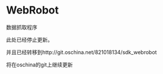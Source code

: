 WebRobot
========

数据抓取程序


此处已经停止更新。

并且已经转移到http://git.oschina.net/821018134/sdk_webrobot

将在oschina的git上继续更新
